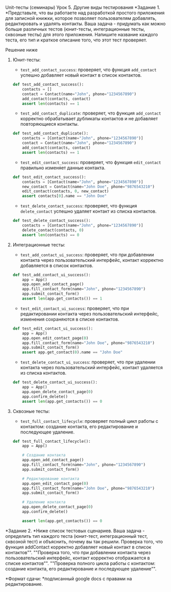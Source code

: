 Unit-тесты (семинары)
Урок 5. Другие виды тестирования
*Задание 1. *Представьте, что вы работаете над разработкой простого приложения для записной книжки, которое позволяет пользователям добавлять, редактировать и удалять контакты. 
Ваша задача - придумать как можно больше различных тестов (юнит-тесты, интеграционные тесты, сквозные тесты) для этого приложения. Напишите название каждого теста, его тип и краткое описание того, что этот тест проверяет.

Решение ниже 
1. Юнит-тесты:
   - `test_add_contact_success`: проверяет, что функция `add_contact` успешно добавляет новый контакт в список контактов.
   ```python
   def test_add_contact_success():
       contacts = []
       contact = Contact(name="John", phone="1234567890")
       add_contact(contacts, contact)
       assert len(contacts) == 1
   ```

   - `test_add_contact_duplicate`: проверяет, что функция `add_contact` корректно обрабатывает дубликаты контактов и не добавляет повторяющиеся контакты.
   ```python
   def test_add_contact_duplicate():
       contacts = [Contact(name="John", phone="1234567890")]
       contact = Contact(name="John", phone="1234567890")
       add_contact(contacts, contact)
       assert len(contacts) == 1
   ```

   - `test_edit_contact_success`: проверяет, что функция `edit_contact` правильно изменяет данные контакта.
   ```python
   def test_edit_contact_success():
       contacts = [Contact(name="John", phone="1234567890")]
       new_contact = Contact(name="John Doe", phone="9876543210")
       edit_contact(contacts, 0, new_contact)
       assert contacts[0].name == "John Doe"
   ```

   - `test_delete_contact_success`: проверяет, что функция `delete_contact` успешно удаляет контакт из списка контактов.
   ```python
   def test_delete_contact_success():
       contacts = [Contact(name="John", phone="1234567890")]
       delete_contact(contacts, 0)
       assert len(contacts) == 0
   ```

2. Интеграционные тесты:
   - `test_add_contact_ui_success`: проверяет, что при добавлении контакта через пользовательский интерфейс, контакт корректно добавляется в список контактов.
   ```python
   def test_add_contact_ui_success():
       app = App()
       app.open_add_contact_page()
       app.fill_contact_form(name="John", phone="1234567890")
       app.submit_contact_form()
       assert len(app.get_contacts()) == 1
   ```

   - `test_edit_contact_ui_success`: проверяет, что при редактировании контакта через пользовательский интерфейс, изменения сохраняются в списке контактов.
   ```python
   def test_edit_contact_ui_success():
       app = App()
       app.open_edit_contact_page(0)
       app.fill_contact_form(name="John Doe", phone="9876543210")
       app.submit_contact_form()
       assert app.get_contact(0).name == "John Doe"
   ```

   - `test_delete_contact_ui_success`: проверяет, что при удалении контакта через пользовательский интерфейс, контакт удаляется из списка контактов.
   ```python
   def test_delete_contact_ui_success():
       app = App()
       app.open_delete_contact_page(0)
       app.confirm_delete()
       assert len(app.get_contacts()) == 0
   ```

3. Сквозные тесты:
   - `test_full_contact_lifecycle`: проверяет полный цикл работы с контактом: создание контакта, его редактирование и последующее удаление.
   ```python
   def test_full_contact_lifecycle():
       app = App()

       # Создание контакта
       app.open_add_contact_page()
       app.fill_contact_form(name="John", phone="1234567890")
       app.submit_contact_form()

       # Редактирование контакта
       app.open_edit_contact_page(0)
       app.fill_contact_form(name="John Doe", phone="9876543210")
       app.submit_contact_form()

       # Удаление контакта
       app.open_delete_contact_page(0)
       app.confirm_delete()

       assert len(app.get_contacts()) == 0
   ```

*Задание 2. *Ниже список тестовых сценариев. Ваша задача - определить тип каждого теста (юнит-тест, интеграционный тест, сквозной тест) и объяснить, почему вы так решили.
Проверка того, что функция addContact корректно добавляет новый контакт в список контактов"".
""Проверка того, что при добавлении контакта через пользовательский интерфейс, контакт корректно отображается в списке контактов"".
""Проверка полного цикла работы с контактом: создание контакта, его редактирование и последующее удаление"".

*Формат сдачи: *подписанный google docs с правами на редактирование.